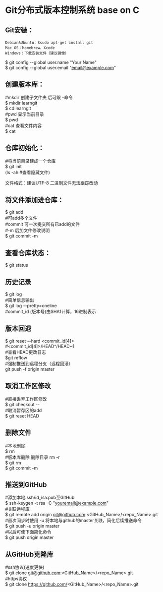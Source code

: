 # Git分布式版本控制系统 base on C


## Git安装：
	Debian&Ubuntu：$sudo apt-get install git
	Mac OS：homebrew、Xcode  
	Windows：下载安装文件（建议镜像）
$ git config --global user.name "Your Name"  
$ git config --global user.email "email@example.com"

## 创建版本库：  
#mkdir 创建子文件夹 后可跟 -命令  
$ mkdir learngit  
$ cd learngit  
#pwd 显示当前目录  
$ pwd  
#cat 查看文件内容  
$ cat <file>  

## 仓库初始化：  
#将当前目录建成一个仓库  
$ git init  
(ls -ah #查看隐藏文件)  

文件格式：建议UTF-8 二进制文件无法跟踪改动  

## 将文件添加进仓库：  
$ git add <file>  
#可add多个文件  
#commit 可一次提交所有已add的文件  
#-m 后加文件修改说明  
$ git commit -m <message>  

## 查看仓库状态：  
$ git status  


## 历史记录  
$ git log  
#简单信息输出  
$ git log --pretty=oneline  
#commit_id (版本号)由SHA1计算，16进制表示  
 
## 版本回退  
$ git reset --hard <commit_id[4]>  
#<commit_id[4]>/HEAD^/HEAD~1  
#查看HEAD更改日志  
$git reflow  
#强制推送到远程分支（远程回滚）  
 git push -f origin master

## 取消工作区修改  
#直接丢弃工作区修改  
$ git checkout -- <file>  
#取消暂存区的add  
$ git reset HEAD <file>  

## 删除文件  
#本地删除  
$ rm <file>  
#版本库删除 删除目录 rm -r  
$ git rm <filename>  
$ git commit -m <message>  

## 推送到GitHub  
#添加本地.ssh/id_isa.pub至GitHub  
$ ssh-keygen -t rsa -C "youremail@example.com"  
#关联远程库  
$ git remote add origin git@github.com:<GitHub_Name>/<repo_Name>.git  
#首次同步时使用 -u 将本地与github的master关联，简化后续推送命令  
$ git push -u origin master  
#以后可使下面简化命令  
$ git push origin master  

## 从GitHub克隆库  
#ssh协议(速度更快)  
$ git clone git@github.com:<GitHub_Name>/<repo_Name>.git  
#https协议  
$ git clone https://github.com/<GitHub_Name>/<repo_Name>.git  
